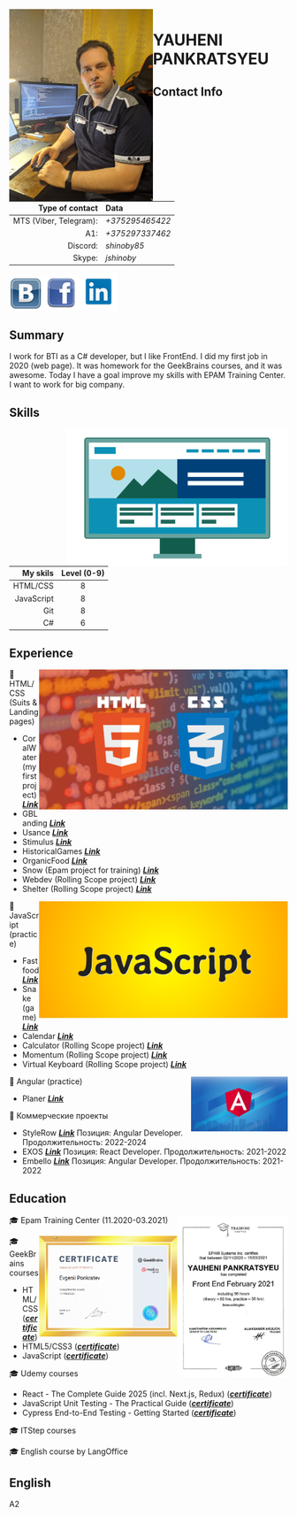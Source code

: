<img align="left" alt="My photo" src="images/myImgNew.jpg" width="260" >

# YAUHENI PANKRATSYEU

## Contact Info
|Type of contact|Data|
|-----:|:------|
|MTS (Viber, Telegram):|*+375295465422*|
|A1:|*+375297337462*|
|Discord:|*shinoby85*|
|Skype:|*jshinoby*|

[![VK](images/vk.png)][1][![Facebook](images/f.png)][2][![LinkedIn](images/ld.png)][3]

## Summary
I work for BTI as a C# developer, but I like FrontEnd. I did my first job in 2020 (web page). It was homework for the GeekBrains courses, and it was awesome. Today I have a goal improve my skills with EPAM Training Center. I want to work for big company.

## Skills

<img src="images/develop.gif" align="right" width="400" alt="dev animate">

|My skils|Level (0-9)|
|----:|:----:|
|HTML/CSS|8|
|JavaScript|8|
|Git|8|
|C#|6|


## Experience

<img src="images/html-css.jpg" align="right" width="450" alt="html label">

:star2: HTML/CSS (Suits & Landing pages)
  * CoralWater (my first project) ***[Link](https://zhenya85.github.io/coralwater/)***
  * GBLanding  ***[Link](https://zhenya85.github.io/GBLanding/)***
  * Usance  ***[Link](https://zhenya85.github.io/Usance/)***
  * Stimulus  ***[Link](https://zhenya85.github.io/stimulus/)***
  * HistoricalGames  ***[Link](https://zhenya85.github.io/HistoricalGames/)***
  * OrganicFood  ***[Link](https://zhenya85.github.io/OrganicFood/)***
  * Snow (Epam project for training)  ***[Link](https://zhenya85.github.io/Snow/)***
  * Webdev (Rolling Scope project)   ***[Link](https://zhenya85.github.io/webdev/)***
  * Shelter (Rolling Scope project)   ***[Link](https://zhenya85.github.io/shelter/)***

<img src="images/js.png" align="right" width="450" alt="js label">



:star2: JavaScript (practice)
  * Fastfood  ***[Link](https://zhenya85.github.io/Fastfood/)***
  * Snake (game)  ***[Link](https://zhenya85.github.io/Snake/)***
  * Calendar  ***[Link](https://zhenya85.github.io/Calendar/)***
  * Calculator (Rolling Scope project)   ***[Link](https://zhenya85.github.io/calculator/)***
  * Momentum (Rolling Scope project)   ***[Link](https://zhenya85.github.io/momentum/)***
  * Virtual Keyboard (Rolling Scope project)   ***[Link](https://zhenya85.github.io/virtual-keyboard/)***


<img src="images/angular.jpg" align="right" width="175" alt="angular label">

:star2: Angular (practice)
  * Planer   ***[Link](https://shinoby85.github.io/newplaner/home)***

:star2:  Коммерческие проекты
 * StyleRow ***[Link](https://www.stylerow.com/)*** Позиция: Angular Developer. Продолжительность: 2022-2024
 * EXOS ***[Link](https://www.teamexos.com/)*** Позиция: React Developer. Продолжительность: 2021-2022
 * Embello ***[Link](https://livingbydesignshowhouse.com/)*** Позиция: Angular Developer. Продолжительность: 2021-2022


## Education

<img align='right' alt='sert' src="images/epam.jpg" width="200"/>

:mortar_board: Epam Training Center (11.2020-03.2021)

<img align='right' alt='sert' src="images/education.jpg" width="250"/>

:mortar_board: GeekBrains courses
   - HTML/CSS (**_[certificate](https://geekbrains.ru/certificates/633912.en)_**)
   - HTML5/CSS3 (**_[certificate](https://geekbrains.ru/certificates/351259.en)_**)
   - JavaScript (**_[certificate](https://geekbrains.ru/certificates/788710.en)_**)

:mortar_board: Udemy courses
- React - The Complete Guide 2025 (incl. Next.js, Redux) (**_[certificate](https://udemy-certificate.s3.amazonaws.com/image/UC-82f45f66-d125-4022-8da5-f4961b5e1bdb.jpg)_**)
- JavaScript Unit Testing - The Practical Guide (**_[certificate](https://udemy-certificate.s3.amazonaws.com/image/UC-076c0de4-3c85-4ca9-968f-843e74f9f24a.jpg)_**)
- Cypress End-to-End Testing - Getting Started (**_[certificate](https://udemy-certificate.s3.amazonaws.com/image/UC-55f93a35-19fd-4160-b950-ac9dfc945598.jpg)_**)

:mortar_board: ITStep courses

:mortar_board: English course by LangOffice

## English
A2


[1]:https://vk.com/eponk
[2]:https://www.facebook.com/profile.php?id=100000615839048
[3]:https://www.linkedin.com/in/yauheni-pankratsyeu-b172b5152/







<!--

### Hi there 👋

**shinoby85/shinoby85** is a ✨ _special_ ✨ repository because its `README.md` (this file) appears on your GitHub profile.

Here are some ideas to get you started:

- 🔭 I’m currently working on ...
- 🌱 I’m currently learning ...
- 👯 I’m looking to collaborate on ...
- 🤔 I’m looking for help with ...
- 💬 Ask me about ...
- 📫 How to reach me: ...
- 😄 Pronouns: ...
- ⚡ Fun fact: ...
-->


